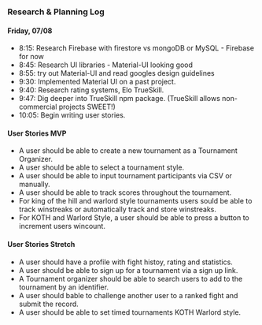 ### Research & Planning Log
#### Friday, 07/08
* 8:15: Research Firebase with firestore vs mongoDB or MySQL - Firebase for now
* 8:45: Research UI libraries - Material-UI looking good
* 8:55: try out Material-UI and read googles design guidelines
* 9:30: Implemented Material UI on a past project.
* 9:40: Research rating systems, Elo TrueSkill.
* 9:47: Dig deeper into TrueSkill npm package. (TrueSkill allows non-commercial projects SWEET!)
* 10:05: Begin writing user stories.

#### User Stories MVP
* A user should be able to create a new tournament as a Tournament Organizer.
* A user should be able to select a tournament style.
* A user should be able to input tournament participants via CSV or manually.
* A user should be able to track scores throughout the tournament.
* For king of the hill and warlord style tournaments users sould be able to track winstreaks or automatically track and store winstreaks.
* For KOTH and Warlord Style, a user should be able to press a button to increment users wincount.

#### User Stories Stretch
* A user should have a profile with fight histoy, rating and statistics.
* A user should be able to sign up for a tournament via a sign up link.
* A Tournament organizer should be able to search users to add to the tournament by an identifier.
* A user should bable to challenge another user to a ranked fight and submit the record.
* A user should be able to set timed tournaments KOTH Warlord style.